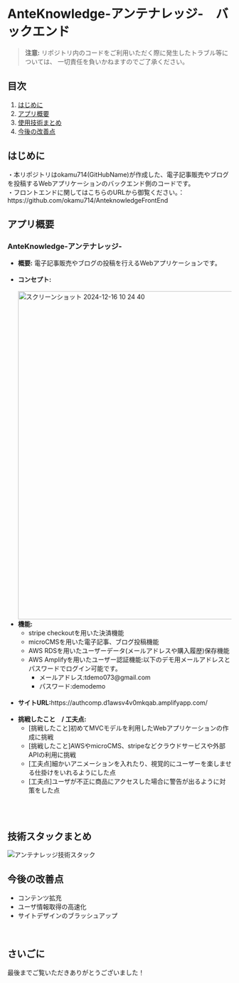 
<body>
  <h1>AnteKnowledge-アンテナレッジ-　バックエンド</h1>
  
  <blockquote>
    <strong>注意:</strong> リポジトリ内のコードをご利用いただく際に発生したトラブル等については、
    一切責任を負いかねますのでご了承ください。
  </blockquote>
  
  <h2>目次</h2>
  <ol>
    <li><a href="#introduction">はじめに</a></li>
    <li><a href="#apps">アプリ概要</a></li>
    <li><a href="#technologies">使用技術まとめ</a></li>
    <li><a href="#improvements">今後の改善点</a></li>
  </ol>

  <h2 id="introduction">はじめに</h2>
  <p>
    ・本リポジトリはokamu714(GitHubName)が作成した、電子記事販売やブログを投稿するWebアプリケーションのバックエンド側のコードです。<br/>
    ・フロントエンドに関してはこちらのURLから御覧ください。：　https://github.com/okamu714/AnteknowledgeFrontEnd<br/>
  </p>

  <h2 id="apps">アプリ概要</h2>

  <h3>AnteKnowledge-アンテナレッジ-</h3>
  <ul>
    <li><strong>概要:</strong> 電子記事販売やブログの投稿を行えるWebアプリケーションです。</li><br/>
    <li><strong>コンセプト:</strong></li><br/>
    <img width="738" alt="スクリーンショット 2024-12-16 10 24 40" src="https://github.com/user-attachments/assets/02abce4d-aa00-43da-9339-ada55d8a077e" />
    <li><strong>機能:</strong>
      <ul>
        <li>stripe checkoutを用いた決済機能</li>
        <li>microCMSを用いた電子記事、ブログ投稿機能</li>
        <li>AWS RDSを用いたユーザーデータ(メールアドレスや購入履歴)保存機能</li>
        <li>AWS Amplifyを用いたユーザー認証機能:以下のデモ用メールアドレスとパスワードでログイン可能です。
          <ul>
            <li>メールアドレス:tdemo073@gmail.com</li>
            <li>パスワード:demodemo</li>
          </ul>
        </li>
      </ul>
    </li><br/>
    <li><strong>サイトURL:</strong>https://authcomp.d1awsv4v0mkqab.amplifyapp.com/
<!--       <a href="https://youtu.be/SGeeLyyds3M"> デモを見る(YouTubeへのリンクです)</a> -->
      <br/>
    </li><br/>
    <li><strong>挑戦したこと　/ 工夫点:</strong><br/>
      <ul>
        <li>[挑戦したこと]初めてMVCモデルを利用したWebアプリケーションの作成に挑戦</li>
        <li>[挑戦したこと]AWSやmicroCMS、stripeなどクラウドサービスや外部APIの利用に挑戦</li>
        <li>[工夫点]細かいアニメーションを入れたり、視覚的にユーザーを楽しませる仕掛けをいれるようにした点</li>
        <li>[工夫点]ユーザが不正に商品にアクセスした場合に警告が出るように対策をした点</li>
      </ul>
    </li><br/>
  </ul><br/>

  <h2 id="technologies">技術スタックまとめ</h2>

![アンテナレッジ技術スタック](https://github.com/user-attachments/assets/31eb7e4a-2ea6-4b12-a082-8958a0599121)


  <h2 id="improvements">今後の改善点</h2>
  <ul>
    <li>コンテンツ拡充</li>
    <li>ユーザ情報取得の高速化</li>
    <li>サイトデザインのブラッシュアップ</li>
  </ul><br/>

  <h2 id="improvements">さいごに</h2>
  最後までご覧いただきありがとうございました！<br/>
  
</body>
</html>

